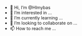 - 👋 Hi, I’m @Hlmybas
- 👀 I’m interested in ...
- 🌱 I’m currently learning ...
- 💞️ I’m looking to collaborate on ...
- 📫 How to reach me ...

<!---
Hlmybas/Hlmybas is a ✨ special ✨ repository because its `README.md` (this file) appears on your GitHub profile.
You can click the Preview link to take a look at your changes.
--->
